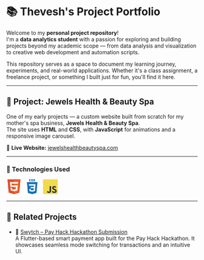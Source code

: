 # 📚 Thevesh's Project Portfolio

Welcome to my **personal project repository**!  
I'm a **data analytics student** with a passion for exploring and building projects beyond my academic scope — from data analysis and visualization to creative web development and automation scripts.

This repository serves as a space to document my learning journey, experiments, and real-world applications. Whether it's a class assignment, a freelance project, or something I built just for fun, you'll find it here.

---

## 💎 Project: Jewels Health & Beauty Spa

One of my early projects — a custom website built from scratch for my mother's spa business, **Jewels Health & Beauty Spa**.  
The site uses **HTML** and **CSS**, with **JavaScript** for animations and a responsive image carousel.

🔗 **Live Website:** [jewelshealthbeautyspa.com](https://jewelshealthbeautyspa.com)

---

### 🧰 Technologies Used

<div>
  <img src="https://github.com/devicons/devicon/blob/master/icons/html5/html5-original.svg" title="HTML5" alt="HTML" width="40" height="40"/>&nbsp;
  <img src="https://github.com/devicons/devicon/blob/master/icons/css3/css3-plain-wordmark.svg" title="CSS3" alt="CSS" width="40" height="40"/>&nbsp;
  <img src="https://github.com/devicons/devicon/blob/master/icons/javascript/javascript-original.svg" title="JavaScript" alt="JavaScript" width="40" height="40"/>&nbsp;
</div>

---

## 🔗 Related Projects

- 💼 [Swytch – Pay Hack Hackathon Submission](https://github.com/Thevesh-Chandran/Breaking-Bad-payhack)  
  A Flutter-based smart payment app built for the Pay Hack Hackathon. It showcases seamless mode switching for transactions and an intuitive UI.  


